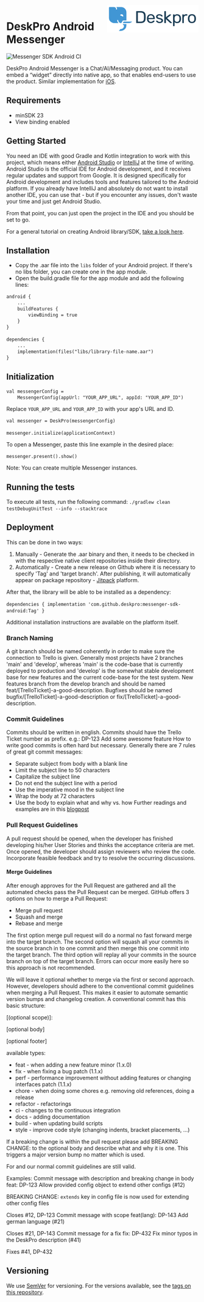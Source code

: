 <img align="right" alt="Deskpro" src="https://raw.githubusercontent.com/DeskproApps/bitrix24/master/docs/assets/deskpro-logo.svg" />

# DeskPro Android Messenger
![Messenger SDK Android CI](https://github.com/deskpro/messenger-sdk-android/workflows/Messenger%20SDK%20Android%20CI/badge.svg)

DeskPro Android Messenger is a Chat/AI/Messaging product. You can embed a “widget” directly into native app, so that enables end-users to use the product. Similar implementation for [iOS](https://github.com/deskpro/messenger-sdk-ios).

## Requirements

- minSDK 23
- View binding enabled

## Getting Started

You need an IDE with good Gradle and Kotlin integration to work with this project, which means either [Android Studio](https://developer.android.com/studio) or [IntelliJ](https://www.jetbrains.com/idea/download/) at the time of writing. Android Studio is the official IDE for Android development, and it receives regular updates and support from Google. It is designed specifically for Android development and includes tools and features tailored to the Android platform. If you already have IntelliJ and absolutely do not want to install another IDE, you can use that - but if you encounter any issues, don't waste your time and just get Android Studio.

From that point, you can just open the project in the IDE and you should be set to go.

For a general tutorial on creating Android library/SDK, [take a look here](https://developer.android.com/studio/projects/android-library).

## Installation

- Copy the .aar file into the `libs` folder of your Android project. If there's no libs folder, you can create one in the app module.
- Open the build.gradle file for the app module and add the following lines:

```
android {
    ...
    buildFeatures {
        viewBinding = true
    }
}

dependencies {
    ...
    implementation(files("libs/library-file-name.aar")
}
```

## Initialization

```
val messengerConfig =
    MessengerConfig(appUrl: "YOUR_APP_URL", appId: "YOUR_APP_ID")
```
Replace `YOUR_APP_URL` and `YOUR_APP_ID` with your app's URL and ID.
```
val messenger = DeskPro(messengerConfig)

messenger.initialize(applicationContext)
```
To open a Messenger, paste this line example in the desired place:
```
messenger.present().show()
```
Note: You can create multiple Messenger instances.

## Running the tests

To execute all tests, run the following command: `./gradlew clean testDebugUnitTest --info --stacktrace`

## Deployment

This can be done in two ways:

1. Manually - Generate the .aar binary and then, it needs to be checked in with the respective native client repositories inside their directory.
2. Automatically - Create a new release on Github where it is necessary to specify 'Tag' and 'target branch'. After publishing, it will automatically appear on package repository - [Jitpack](https://jitpack.io/) platform.

After that, the library will be able to be installed as a dependency:

`dependencies {
	        implementation 'com.github.deskpro:messenger-sdk-android:Tag'
	}`

 Additional installation instructions are available on the platform itself.

### Branch Naming
A git branch should be named coherently in order to make sure the connection to Trello is given.
Generally most projects have 2 branches 'main' and 'develop', whereas 'main' is the code-base that is currently deployed to production and 'develop' is the somewhat stable development base for new features and the current code-base for the test system.
New features branch from the develop branch and should be named feat/[TrelloTicket]-a-good-description.
Bugfixes should be named bugfix/[TrelloTicket]-a-good-description or fix/[TrelloTicket]-a-good-description.

### Commit Guidelines
Commits should be written in english.
Commits should have the Trello Ticket number as prefix. e.g.:
DP-123 Add some awesome feature
How to write good commits is often hard but necessary. Generally there are 7 rules of great git commit messages:
* Separate subject from body with a blank line
* Limit the subject line to 50 characters
* Capitalize the subject line
* Do not end the subject line with a period
* Use the imperative mood in the subject line
* Wrap the body at 72 characters
* Use the body to explain what and why vs. how
Further readings and examples are in this [blogpost](https://chris.beams.io/posts/git-commit/)

### Pull Request Guidelines
A pull request should be opened, when the developer has finished developing his/her User Stories and thinks the acceptance criteria are met. Once opened, the developer should assign reviewers who review the code. Incorporate feasible feedback and try to resolve the occurring discussions.

#### Merge Guidelines
After enough approves for the Pull Request are gathered and all the automated checks pass the Pull Request can be merged.
GitHub offers 3 options on how to merge a Pull Request:
* Merge pull request
* Squash and merge
* Rebase and merge

The first option merge pull request will do a normal no fast forward merge into the target branch.
The second option will squash all your commits in the source branch in to one commit and then merge this one commit into the target branch.
The third option will replay all your commits in the source branch on top of the target branch. Errors can occur more easily here so this approach is not recommended.
 
We will leave it optional whether to merge via the first or second approach. However, developers should adhere to the conventional commit guidelines when merging a Pull Request. This makes it easier to automate semantic version bumps and changelog creation.
A conventional commit has this basic structure:

<type>[(optional scope)]: <description>

[optional body]

[optional footer] 


available types:

* feat -	when adding a new feature	minor (1.x.0)
* fix -	when fixing a bug	patch (1.1.x)
* perf - performance improvement without adding features or changing interfaces	patch (1.1.x)
* chore -	when doing some chores e.g. removing old references, doing a release
* refactor -	refactorings
* ci -	changes to the continuous integration
* docs -	adding documentation
* build -	when updating build scripts
* style -	improve code style (changing indents, bracket placements, ...)
 
If a breaking change is within the pull request please add BREAKING CHANGE: to the optional body and describe what and why it is one. This triggers a major version bump no matter which <type> is used.
 
For <description> and <optional body> our normal commit guidelines are still valid.

Examples:
Commit message with description and breaking change in body
feat: DP-123 Allow provided config object to extend other configs (#12)

BREAKING CHANGE: `extends` key in config file is now used for extending other config files 

Closes #12, DP-123
Commit message with scope
feat(lang): DP-143 Add german language (#21)

Closes #21, DP-143
Commit message for a fix
fix: DP-432 Fix minor typos in the DeskPro description (#41)

Fixes #41, DP-432


## Versioning

We use [SemVer](http://semver.org/) for versioning. For the versions available, see the [tags on this repository](https://github.com/deskpro/messenger-sdk-android/tags).

